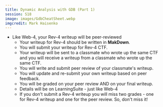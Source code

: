 ```yaml
---
title: Dynamic Analysis with GDB (Part 1)
session: S18
image: images/GdbCheatSheet.webp
imgcredit: Mark Haisenko
---
```


* Like Web-4, your Rev-4 writeup will be peer-reviewed
    * Your writeup for Rev-4 should be written in **MakDown**.
    * You will submit your writeup for Rev-4 CTF.
    * Your writeup will be sent to a classmate who wrote up the same CTF and you will receive a writeup from a classmate who wrote up the same CTF.
    * You will write and submit peer review of your classmate's writeup.
    * You will update and re-submit your own writeup based on peer feedback.
    * You will be graded on your peer review AND on your final writeup.
    * Details will be on LearningSuite - just like Web-4
    * If you don't submit a Rev-4 writeup you will miss two grades - one for Rev-4 writeup and one for the peer review. So, don't miss it!